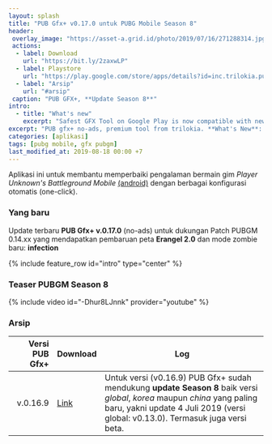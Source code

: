 ```yaml
---
layout: splash
title: "PUB Gfx+ v0.17.0 untuk PUBG Mobile Season 8"
header:
 overlay_image: "https://asset-a.grid.id/photo/2019/07/16/271288314.jpg"
 actions:
  - label: Download
    url: "https://bit.ly/2zaxwLP"
  - label: Playstore
    url: "https://play.google.com/store/apps/details?id=inc.trilokia.pubgfxtool"
  - label: "Arsip"
    url: "#arsip"
 caption: "PUB GFX+, **Update Season 8**"
intro:
  - title: "What's new"
    excerpt: "Safest GFX Tool on Google Play is now compatible with newer game update **PUBGM Season 8**"
excerpt: "PUB gfx+ no-ads, premium tool from trilokia. **What's New**: Safest GFX Tool on Google Play is now compatible with newer game update" 
categories: [aplikasi]
tags: [pubg mobile, gfx pubgm]
last_modified_at: 2019-08-18 00:00 +7
---
```

Aplikasi ini untuk membantu memperbaiki pengalaman bermain gim *Player Unknown's Battleground Mobile* [(android)](https://play.google.com/store/apps/details?id=com.tencent.ig) dengan berbagai konfigurasi otomatis (one-click).

### Yang baru

Update terbaru **PUB Gfx+ v.0.17.0** (no-ads) untuk dukungan Patch PUBGM 0.14.xx yang mendapatkan pembaruan peta **Erangel 2.0** dan mode zombie baru: **infection**

{% include feature_row id="intro" type="center" %}

### Teaser PUBGM Season 8

{% include video id="-Dhur8LJnnk" provider="youtube" %}

### Arsip

| Versi PUB Gfx+ | Download | Log |
|---:|:---|---|
| v.0.16.9 | [Link](https://mi.knoacc.org/bitly?cde=31jaZZs&st1=Download&st2=APK) | Untuk versi (v0.16.9) PUB Gfx+ sudah mendukung **update Season 8** baik versi _global_, _korea_ maupun _china_ yang paling baru, yakni update 4 Juli 2019 (versi global: v0.13.0). Termasuk juga versi beta. |
